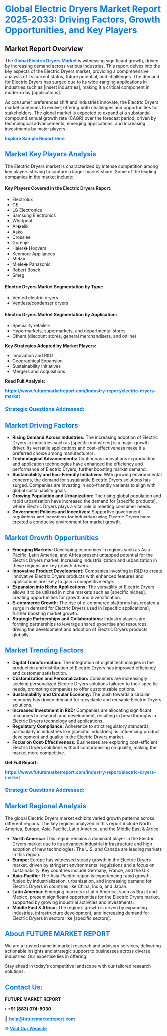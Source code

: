<h1 style="color: #007BFF;">Global Electric Dryers Market Report 2025-2033: Driving Factors, Growth Opportunities, and Key Players</h1>

<section id="overview">
<h2>Market Report Overview</h2>
<p>The <a href="https://www.futuremarketreport.com/industry-report/electric-dryers-market" style="color: #007BFF; text-decoration: none;"><strong>Global Electric Dryers Market</strong></a> is witnessing significant growth, driven by increasing demand across various industries. This report delves into the key aspects of the Electric Dryers market, providing a comprehensive analysis of its current status, future potential, and challenges. The demand for Electric Dryers has surged due to its wide-ranging applications in industries such as [insert industries], making it a critical component in modern-day [applications].</p>
<p>As consumer preferences shift and industries innovate, the Electric Dryers market continues to evolve, offering both challenges and opportunities for stakeholders. The global market is expected to expand at a substantial compound annual growth rate (CAGR) over the forecast period, driven by technological advancements, emerging applications, and increasing investments by major players.</p>
</section>

<section id="overview">
<p><a href="https://www.futuremarketreport.com/request-sample/reportId=56900" style="color: #007BFF; text-decoration: none;"><strong>Explore Sample Report Here</strong></a></p>
</section>

<section id="key-players">
<h2 style="color: #007BFF;">Market Key Players Analysis</h2>
<p>The Electric Dryers market is characterized by intense competition among key players striving to capture a larger market share. Some of the leading companies in the market include:</p>
<h4>Key Players Covered in the Electric Dryers Report:</h4>
<ul><li>Electrolux</li><li>GE</li><li>LG Electronics</li><li>Samsung Electronics</li><li>Whirlpool</li><li>Ar�elik</li><li>Asko</li><li>Crosslee</li><li>Gorenje</li><li>Haier� Hoovers</li><li>Kenmore Appliances</li><li>Midea</li><li>Miele� Panasonic</li><li>Robert Bosch</li><li>Smeg</li></ul>
<h4>Electric Dryers Market Segmentation by Type:</h4>
<ul><li>Vented electric dryers</li><li>Ventless/condenser dryers</li></ul>

<h4>Electric Dryers Market Segmentation by Application:</h4>
<ul><li>Speciality retailers</li><li>Hypermarkets, supermarkets, and departmental stores</li><li>Others (discount stores, general merchandisers, and online)</li></ul>
<p><strong>Key Strategies Adopted by Market Players:</strong></p>
<ul>
<li>Innovation and R&D</li>
<li>Geographical Expansion</li>
<li>Sustainability Initiatives</li>
<li>Mergers and Acquisitions</li>
</ul>
</section>

<section>
<p><strong>Read Full Analysis: </strong></p><a href="https://www.futuremarketreport.com/industry-report/electric-dryers-market" style="color: #007BFF; text-decoration: none;"><strong>https://www.futuremarketreport.com/industry-report/electric-dryers-market</strong></a>
<h3 style="color: #007BFF;">Strategic Questions Addressed:</h3>
</section>

<section id="driving-factors">
<h2 style="color: #007BFF;">Market Driving Factors</h2>
<ul>
<li><strong>Rising Demand Across Industries:</strong> The increasing adoption of Electric Dryers in industries such as [specific industries] is a major growth driver. Its versatile applications and cost-effectiveness make it a preferred choice among manufacturers.</li>
<li><strong>Technological Advancements:</strong> Continuous innovations in production and application technologies have enhanced the efficiency and performance of Electric Dryers, further boosting market demand.</li>
<li><strong>Sustainability and Eco-Friendly Initiatives:</strong> With growing environmental concerns, the demand for sustainable Electric Dryers solutions has surged. Companies are investing in eco-friendly variants to align with global sustainability goals.</li>
<li><strong>Growing Population and Urbanization:</strong> The rising global population and rapid urbanization have increased the demand for [specific products], where Electric Dryers plays a vital role in meeting consumer needs.</li>
<li><strong>Government Policies and Incentives:</strong> Supportive government regulations and incentives for industries using Electric Dryers have created a conducive environment for market growth.</li>
</ul>
</section>

<section id="growth-opportunities">
<h2 style="color: #007BFF;">Market Growth Opportunities</h2>
<ul>
<li><strong>Emerging Markets:</strong> Developing economies in regions such as Asia-Pacific, Latin America, and Africa present untapped potential for the Electric Dryers market. Increasing industrialization and urbanization in these regions are key growth drivers.</li>
<li><strong>Innovative Product Development:</strong> Companies investing in R&D to create innovative Electric Dryers products with enhanced features and applications are likely to gain a competitive edge.</li>
<li><strong>Expansion into Niche Applications:</strong> The versatility of Electric Dryers allows it to be utilized in niche markets such as [specific niches], creating opportunities for growth and diversification.</li>
<li><strong>E-commerce Growth:</strong> The rise of e-commerce platforms has created a surge in demand for Electric Dryers used in [specific applications], further boosting market growth.</li>
<li><strong>Strategic Partnerships and Collaborations:</strong> Industry players are forming partnerships to leverage shared expertise and resources, driving the development and adoption of Electric Dryers products globally.</li>
</ul>
</section>

<section id="trending-factors">
<h2 style="color: #007BFF;">Market Trending Factors</h2>
<ul>
<li><strong>Digital Transformation:</strong> The integration of digital technologies in the production and distribution of Electric Dryers has improved efficiency and customer satisfaction.</li>
<li><strong>Customization and Personalization:</strong> Consumers are increasingly seeking personalized Electric Dryers solutions tailored to their specific needs, prompting companies to offer customizable options.</li>
<li><strong>Sustainability and Circular Economy:</strong> The push towards a circular economy has driven demand for recyclable and reusable Electric Dryers solutions.</li>
<li><strong>Increased Investment in R&D:</strong> Companies are allocating significant resources to research and development, resulting in breakthroughs in Electric Dryers technology and applications.</li>
<li><strong>Regulatory Compliance:</strong> Adherence to strict regulatory standards, particularly in industries like [specific industries], is influencing product development and quality in the Electric Dryers market.</li>
<li><strong>Focus on Cost-Effectiveness:</strong> Businesses are exploring cost-efficient Electric Dryers solutions without compromising on quality, making the market more competitive.</li>
</ul>
</section>

<section>
<p><strong>Get Full Report: </strong></p><a href="https://www.futuremarketreport.com/industry-report/electric-dryers-market" style="color: #007BFF; text-decoration: none;"><strong>https://www.futuremarketreport.com/industry-report/electric-dryers-market</strong></a>
<h3 style="color: #007BFF;">Strategic Questions Addressed:</h3>
</section>


<section id="regional-analysis">
<h2 style="color: #007BFF;">Market Regional Analysis</h2>
<p>The global Electric Dryers market exhibits varied growth patterns across different regions. The key regions analyzed in this report include North America, Europe, Asia-Pacific, Latin America, and the Middle East & Africa:</p>
<ul>
<li><strong>North America:</strong> This region remains a dominant player in the Electric Dryers market due to its advanced industrial infrastructure and high adoption of new technologies. The U.S. and Canada are leading markets in this region.</li>
<li><strong>Europe:</strong> Europe has witnessed steady growth in the Electric Dryers market, driven by stringent environmental regulations and a focus on sustainability. Key countries include Germany, France, and the U.K.</li>
<li><strong>Asia-Pacific:</strong> The Asia-Pacific region is experiencing rapid growth, fueled by industrialization, urbanization, and increasing demand for Electric Dryers in countries like China, India, and Japan.</li>
<li><strong>Latin America:</strong> Emerging markets in Latin America, such as Brazil and Mexico, present significant opportunities for the Electric Dryers market, supported by growing industrial activities and investments.</li>
<li><strong>Middle East & Africa:</strong> The region’s growth is driven by expanding industries, infrastructure development, and increasing demand for Electric Dryers in sectors like [specific sectors].</li>
</ul>
</section>

<footer>
<h2 style="color: #007BFF;">About FUTURE MARKET REPORT</h2>
<p>We are a trusted name in market research and advisory services, delivering actionable insights and strategic support to businesses across diverse industries. Our expertise lies in offering:</p>

<p>Stay ahead in today’s competitive landscape with our tailored research solutions.</p>

<h2 style="color: #007BFF;">Contact Us:</h2>
<p><strong>FUTURE MARKET REPORT</strong></p>
<p>📞 <strong>+91 (883) 074-8030</strong></p>
<p>📧 <strong><a href="mailto:help@futuremarketreport.com" style="color: #007BFF;">help@futuremarketreport.com</a></strong></p>
<p>🌐 <strong><a href="https://www.futuremarketreport.com/" style="color: #007BFF;">Visit Our Website</a></strong></p>
</footer>